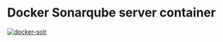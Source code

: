 # Docker Sonarqube server container


[![docker-solr](https://img.shields.io/badge/spy86-sonarqube-blue.svg)](https://cloud.docker.com/repository/docker/spy86/sonarqube)

